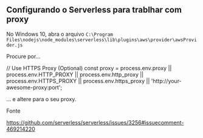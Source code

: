 ## Configurando o Serverless para trablhar com proxy

No Windows 10, abra o arquivo `C:\Program Files\nodejs\node_modules\serverless\lib\plugins\aws\provider\awsProvider.js`

Procure por...

 // Use HTTPS Proxy (Optional)
    const proxy = process.env.proxy
      || process.env.HTTP_PROXY
      || process.env.http_proxy
      || process.env.HTTPS_PROXY
      || process.env.https_proxy
      || 'http://your-awesome-proxy:port';

... e altere para o seu proxy.

Fonte

https://github.com/serverless/serverless/issues/3256#issuecomment-469214220
